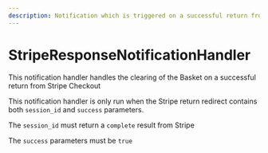 ```yaml
---
description: Notification which is triggered on a successful return from Stripe Checkout
---
```


# StripeResponseNotificationHandler

This notification handler handles the clearing of the Basket on a successful return from Stripe Checkout

This notification handler is only run when the Stripe return redirect contains both `session_id` and `success` parameters.

The `session_id` must return a `complete` result from Stripe

The `success` parameters must be `true`
